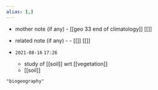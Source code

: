 ```yaml
---
alias: [,]
---
```

- mother note (if any)
		- [[geo 33 end of climatology]] [[]]
- related note (if any) -
		- [[]] [[]]

- `2021-08-16`  `17:26`
	- study of [[soil]] wrt [[vegetation]]
	- [[soil]]

```query
"biogeography"
```
